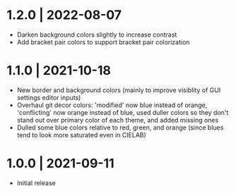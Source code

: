 # 1.2.0 | 2022-08-07

- Darken background colors slightly to increase contrast
- Add bracket pair colors to support bracket pair colorization

# 1.1.0 | 2021-10-18

- New border and background colors (mainly to improve visiblity of GUI settings editor inputs)
- Overhaul git decor colors: 'modified' now blue instead of orange, 'conflicting' now orange instead of blue, used 
duller colors so they don't stand out over primary color of each theme, and added missing ones
- Dulled some blue colors relative to red, green, and orange (since blues tend to look more saturated even in CIELAB)

# 1.0.0 | 2021-09-11

- Initial release
